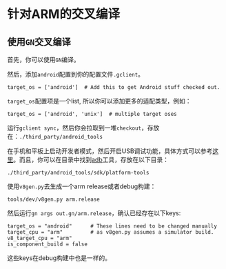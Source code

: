 # 针对ARM的交叉编译

## 使用`GN`交叉编译

首先，你可以使用`GN`编译。

然后，添加`android`配置到你的配置文件`.gclient`。
```
target_os = ['android']  # Add this to get Android stuff checked out.
```

`target_os`配置项是一个list, 所以你可以添加更多的适配类型，例如：
```
target_os = ['android', 'unix']  # multiple target oses
```
运行`gclient sync`，然后你会拉取到一堆`checkout`，存放在：`./third_party/android_tools`

在手机和平板上启动开发者模式，然后开启USB调试功能，具体方式可以参考[这里](https://developer.android.com/studio/run/device.html)。而且，你可以在目录中找到[adb](https://developer.android.com/studio/command-line/adb.html)工具，存放在以下目录：
```
./third_party/android_tools/sdk/platform-tools
```

使用`v8gen.py`去生成一个arm release或者debug构建：
```
tools/dev/v8gen.py arm.release
```

然后运行`gn args out.gn/arm.release`，确认已经存在以下keys:
```
target_os = "android"      # These lines need to be changed manually
target_cpu = "arm"         # as v8gen.py assumes a simulator build.
v8_target_cpu = "arm"
is_component_build = false
```
这些keys在debug构建中也是一样的。

